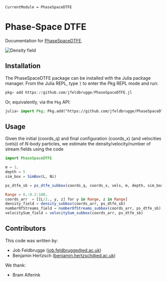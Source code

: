 ```@meta
CurrentModule = PhaseSpaceDTFE
```

# Phase-Space DTFE

Documentation for [PhaseSpaceDTFE](https://github.com/jfeldbrugge/PhaseSpaceDTFE.jl).

![Density field](assets/figures/density.png)

## Installation

The PhaseSpaceDTFE package can be installed with the Julia package manager.
From the Julia REPL, type `]` to enter the Pkg REPL mode and run:

```julia
pkg> add https://github.com/jfeldbrugge/PhaseSpaceDTFE.jl
```

Or, equivalently, via the `Pkg` API:

```julia
julia> import Pkg; Pkg.add("https://github.com/jfeldbrugge/PhaseSpaceDTFE.jl")
```

## Usage
Given the initial (coords_q) and final configuration (coords_x) (and velocities (vels)) of $N$-body particles, we estimate the density/velocity/number of stream fields using the code 
```julia
import PhaseSpaceDTFE

m = 1.
depth = 5
sim_box = SimBox(L, Ni)

ps_dtfe_sb = ps_dtfe_subbox(coords_q, coords_x, vels, m, depth, sim_box; N_target=32)

Range = 0.:0.2:100.
coords_arr  = [[L/2., y, z] for y in Range, z in Range]
density_field = density_subbox(coords_arr, ps_dtfe_sb)
numberOfStreams_field = numberOfStreams_subbox(coords_arr, ps_dtfe_sb)
velocitySum_field = velocitySum_subbox(coords_arr, ps_dtfe_sb)
```

## Contributors
This code was written by:
* Job Feldbrugge ([job.feldbrugge@ed.ac.uk](job.feldbrugge@ed.ac.uk))
* Benjamin Hertzsch ([benjamin.hertzsch@ed.ac.uk](benjamin.hertzsch@ed.ac.uk))

We thank:
* Bram Alferink